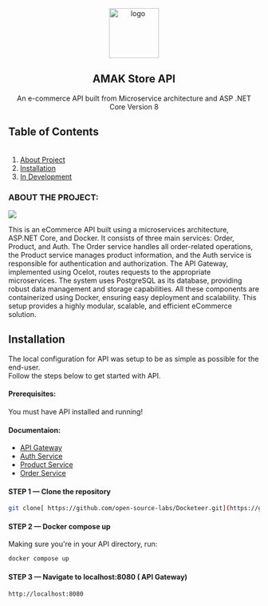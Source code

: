 <div align="center">
  <a href="https://github.com/vanthang24803/microservice-store">
    <img src="https://theme.hstatic.net/200000294254/1001077164/14/favicon.png?v=325" alt="logo" width="100" height="100">
  </a>
</div>

<h2 align="center">AMAK Store API</h2>

<p align="center">An e-commerce  API built from Microservice architecture and ASP .NET Core Version 8</p>


## Table of Contents

  <ol>
      <br />
    <li>
    <a href="#about-the-project">About Project</a></li>
    <li><a href="#installation">Installation</a></li>
    <li><a href="#in-development">In Development</a></li>
  </ol>

<!-- ABOUT THE PROJECT -->

### ABOUT THE PROJECT:
<img src="https://middleware.io/wp-content/uploads/2021/09/How-Microservices-architecture-works-1024x786.jpg" >

<p>This is an eCommerce API built using a microservices architecture, ASP.NET Core, and Docker. It consists of three main services: Order, Product, and Auth. The Order service handles all order-related operations, the Product service manages product information, and the Auth service is responsible for authentication and authorization. The API Gateway, implemented using Ocelot, routes requests to the appropriate microservices. The system uses PostgreSQL as its database, providing robust data management and storage capabilities. All these components are containerized using Docker, ensuring easy deployment and scalability. This setup provides a highly modular, scalable, and efficient eCommerce solution.</p>

## Installation

The local configuration for API was setup to be as simple as possible for the end-user. <br />
Follow the steps below to get started with API.

#### Prerequisites:
You must have API installed and running!

#### Documentaion:
  <ul>
    <li>
    <a href="../APIGateWay/README.md">API Gateway</a></li>
    <li><a href="../Auth/README.md">Auth Service</a></li>
    <li><a href="../Product/README.md">Product Service</a></li>
    <li><a href="../Order/README.md">Order Service</a></li>
  </ul>

#### STEP 1 — Clone the repository

```sh
git clone[ https://github.com/open-source-labs/Docketeer.git](https://github.com/vanthang24803/microservice-store.git)
```

#### STEP 2 — Docker compose up

Making sure you're in your API directory, run:
```sh
docker compose up
```

#### STEP 3 — Navigate to localhost:8080 ( API Gateway)

```sh
http://localhost:8080
```




